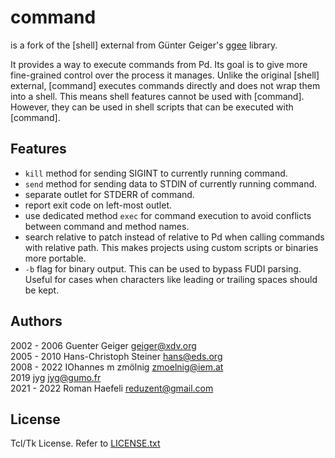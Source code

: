 # command

is a fork of the [shell] external from Günter Geiger's [ggee](https://github.com/pd-externals/ggee)
library.

It provides a way to execute commands from Pd. Its goal is to
give more fine-grained control over the process it manages. Unlike
the original [shell] external, [command] executes commands directly
and does not wrap them into a shell. This means shell features
cannot be used with [command]. However, they can be used in
shell scripts that can be executed with [command].


## Features

  * `kill` method for sending SIGINT to currently running command.
  * `send` method for sending data to STDIN of currently running command.
  * separate outlet for STDERR of command.
  * report exit code on left-most outlet.
  * use dedicated method `exec` for command execution to avoid conflicts
    between command and method names.
  * search relative to patch instead of relative to Pd when calling
    commands with relative path. This makes projects using custom scripts
    or binaries more portable.
  * `-b` flag for binary output. This can be used to bypass FUDI parsing.
    Useful for cases when characters like leading or trailing spaces
    should be kept.


## Authors

2002 - 2006 Guenter Geiger <geiger@xdv.org>  
2005 - 2010 Hans-Christoph Steiner <hans@eds.org>  
2008 - 2022 IOhannes m zmölnig <zmoelnig@iem.at>  
2019        jyg <jyg@gumo.fr>  
2021 - 2022 Roman Haefeli <reduzent@gmail.com>  

## License

Tcl/Tk License. Refer to [LICENSE.txt](LICENSE.txt)
